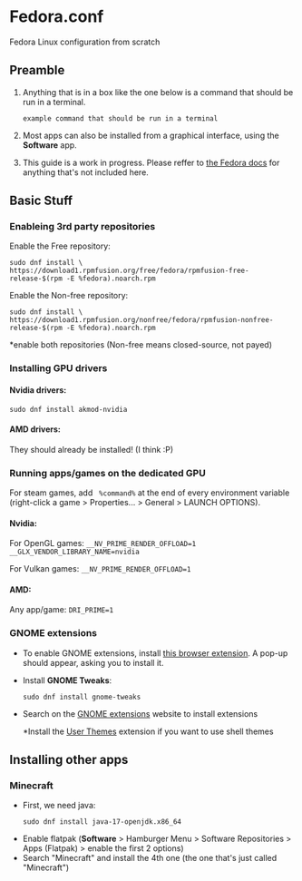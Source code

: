 # Fedora.conf
Fedora Linux configuration from scratch

## Preamble
1. Anything that is in a box like the one below is a command that should be run in a terminal.
	```
	example command that should be run in a terminal
	```
2. Most apps can also be installed from a graphical interface, using the **Software** app.

3. This guide is a work in progress. Please reffer to [the Fedora docs](https://docs.fedoraproject.org/en-US/docs/) for anything that's not included here.

## Basic Stuff
### Enableing 3rd party repositories
Enable the Free repository:
```
sudo dnf install \
https://download1.rpmfusion.org/free/fedora/rpmfusion-free-release-$(rpm -E %fedora).noarch.rpm
```
Enable the Non-free repository:
```
sudo dnf install \
https://download1.rpmfusion.org/nonfree/fedora/rpmfusion-nonfree-release-$(rpm -E %fedora).noarch.rpm
```
*enable both repositories (Non-free means closed-source, not payed)
### Installing GPU drivers
#### Nvidia drivers:
```
sudo dnf install akmod-nvidia
```
#### AMD drivers:
They should already be installed! (I think :P)
### Running apps/games on the dedicated GPU
For steam games, add ` %command%` at the end of every environment variable (right-click a game > Properties... > General > LAUNCH OPTIONS).
#### Nvidia:
For OpenGL games: `__NV_PRIME_RENDER_OFFLOAD=1 __GLX_VENDOR_LIBRARY_NAME=nvidia`

For Vulkan games: `__NV_PRIME_RENDER_OFFLOAD=1`
#### AMD:
Any app/game: `DRI_PRIME=1`
### GNOME extensions
- To enable GNOME extensions, install [this browser extension](https://extensions.gnome.org/about). A pop-up should appear, asking you to install it.
- Install **GNOME Tweaks**:
	```
	sudo dnf install gnome-tweaks
	```
- Search on the [GNOME extensions](https://extensions.gnome.org/) website to install extensions

	*Install the [User Themes](https://extensions.gnome.org/extension/19/user-themes/) extension if you want to use shell themes
## Installing other apps
### Minecraft
- First, we need java:
	```
	sudo dnf install java-17-openjdk.x86_64
	```
- Enable flatpak (**Software** > Hamburger Menu > Software Repositories > Apps (Flatpak) > enable the first 2 options)
- Search "Minecraft" and install the 4th one (the one that's just called "Minecraft")
